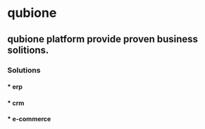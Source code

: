 # qubione

## qubione platform provide proven business solitions.

### Solutions

#### \* erp

#### \* crm

#### \* e-commerce
